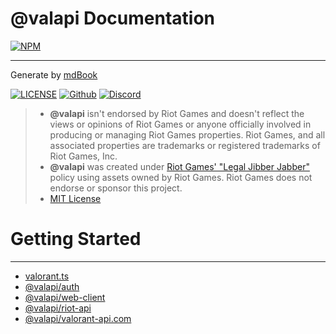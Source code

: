 # @valapi Documentation

[![NPM](https://nodei.co/npm/valorant.ts.png)](https://nodei.co/npm/valorant.ts)

-----------

Generate by [mdBook](https://github.com/rust-lang/mdBook)

[![LICENSE](https://badgen.net/badge/license/MIT/blue)](https://github.com/valapi/.github/blob/main/LICENSE)
[![Github](https://badgen.net/badge/icon/github?icon=github&label)](https://github.com/KTNG-3/valorant-api)
[![Discord](https://badgen.net/badge/icon/discord?icon=discord&label)](https://discord.gg/pbyWbUYjyt)

> - **@valapi** isn't endorsed by Riot Games and doesn't reflect the views or opinions of Riot Games or anyone officially involved in producing or managing Riot Games properties. Riot Games, and all associated properties are trademarks or registered trademarks of Riot Games, Inc.
> - **@valapi** was created under [Riot Games' "Legal Jibber Jabber"](https://www.riotgames.com/en/legal) policy using assets owned by Riot Games.  Riot Games does not endorse or sponsor this project.
> - [MIT License](https://github.com/valapi/.github/blob/main/LICENSE)

# Getting Started

-----------

- [valorant.ts](./PACKAGE/build-in/Intro.md#contents)
- [@valapi/auth](./PACKAGE/auth/Intro.md#contents)
- [@valapi/web-client](./API/web-client/Intro.md#contents)
- [@valapi/riot-api](./API/riot-api/Intro.md#contents)
- [@valapi/valorant-api.com](./API/valorant-api.com/Intro.md#contents)